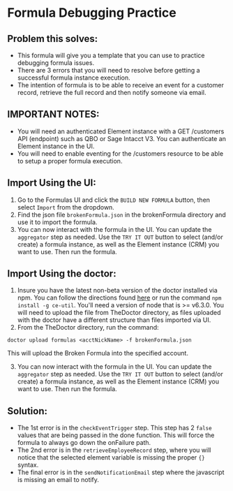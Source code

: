 # Formula Debugging Practice

## Problem this solves:
* This formula will give you a template that you can use to practice debugging formula issues.
* There are 3 errors that you will need to resolve before getting a successful formula instance execution.
* The intention of formula is to be able to receive an event for a customer record, retrieve the full record and then notify someone via email. 


## IMPORTANT NOTES:
* You will need an authenticated Element instance with a GET /customers API (endpoint) such as QBO or Sage Intacct V3. You can authenticate an Element instance in the UI.
* You will need to enable eventing for the /customers resource to be able to setup a proper formula execution. 

## Import Using the UI:
1. Go to the Formulas UI and click the `BUILD NEW FORMULA` button, then select `Import` from the dropdown.
2. Find the json file `brokenFormula.json` in the brokenFormula directory and use it to import the formula.
3. You can now interact with the formula in the UI. You can update the `aggregator` step as needed. Use the `TRY IT OUT` button to select (and/or create) a formula instance, as well as the Element instance (CRM) you want to use. Then run the formula.

## Import Using the doctor:
1. Insure you have the latest non-beta version of the doctor installed via npm. You can follow the directions found [here](https://www.npmjs.com/package/ce-util) or run the command `npm install -g ce-util`. You'll need a version of node that is >= v6.3.0. You will need to upload the file from TheDoctor directory, as files uploaded with the doctor have a different structure than files imported via UI.
2. From the TheDoctor directory, run the command:
  ```
  doctor upload formulas <acctNickName> -f brokenFormula.json
  ```
  This will upload the Broken Formula into the specified account.

3. You can now interact with the formula in the UI. You can update the `aggregator` step as needed. Use the `TRY IT OUT` button to select (and/or create) a formula instance, as well as the Element instance (CRM) you want to use. Then run the formula.


## Solution:
* The 1st error is in the `checkEventTrigger` step. This step has 2 `false` values that are being passed in the done function. This will force the formula to always go down the onFailure path. 
* The 2nd error is in the `retrieveEmployeeRecord` step, where you will notice that the selected element variable is missing the proper `{}` syntax. 
* The final error is in the `sendNotificationEmail` step where the javascript is missing an email to notify. 